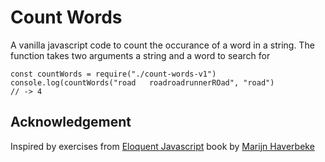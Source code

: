 # Count Words
A vanilla javascript code to count the occurance of a word in a string.
The function takes two arguments a string and a word to search for
```code
const countWords = require("./count-words-v1")
console.log(countWords("road   roadroadrunnerROad", "road")
// -> 4
```

## Acknowledgement
Inspired by exercises from [Eloquent Javascript](https://eloquentjavascript.net) book by [Marijn Haverbeke](https://github.com/marijnh)
